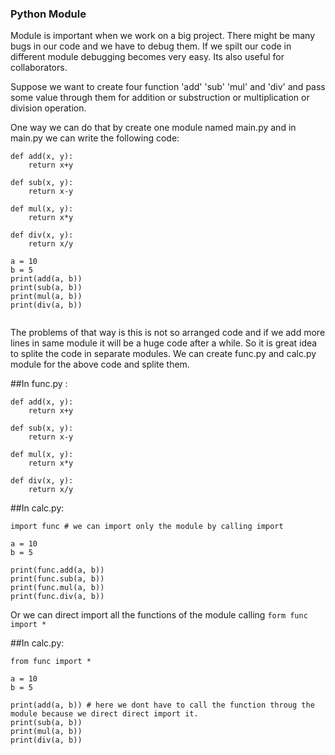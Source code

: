 ### Python Module


Module is important when we work on a big project. There might be many bugs in our code and we have to debug them. If we spilt our code in different module debugging becomes very easy. Its also useful for collaborators. 

Suppose we want to create four function 'add' 'sub' 'mul' and 'div' and pass some value through them for addition or substruction or multiplication or division operation.

One way we can do that by create one module named main.py and in main.py we can write the following code:

```
def add(x, y):
	return x+y

def sub(x, y):
	return x-y

def mul(x, y):
	return x*y

def div(x, y):
	return x/y

a = 10
b = 5
print(add(a, b))
print(sub(a, b))
print(mul(a, b))
print(div(a, b))


``` 

The problems of that way is this is not so arranged code and if we add more lines in same module it will be a huge code after a while. So it is great idea to splite the code in separate modules. 
We can create func.py and calc.py module for the above code and splite them.

##In func.py :
```
def add(x, y):
	return x+y

def sub(x, y):
	return x-y

def mul(x, y):
	return x*y

def div(x, y):
	return x/y

```

##In calc.py:
```
import func # we can import only the module by calling import

a = 10 
b = 5

print(func.add(a, b))
print(func.sub(a, b))
print(func.mul(a, b))
print(func.div(a, b))

```

Or we can direct import all the functions of the module calling ` form func import * ` 

##In calc.py:
```
from func import *

a = 10 
b = 5

print(add(a, b)) # here we dont have to call the function throug the module because we direct direct import it.
print(sub(a, b))
print(mul(a, b))
print(div(a, b))

```